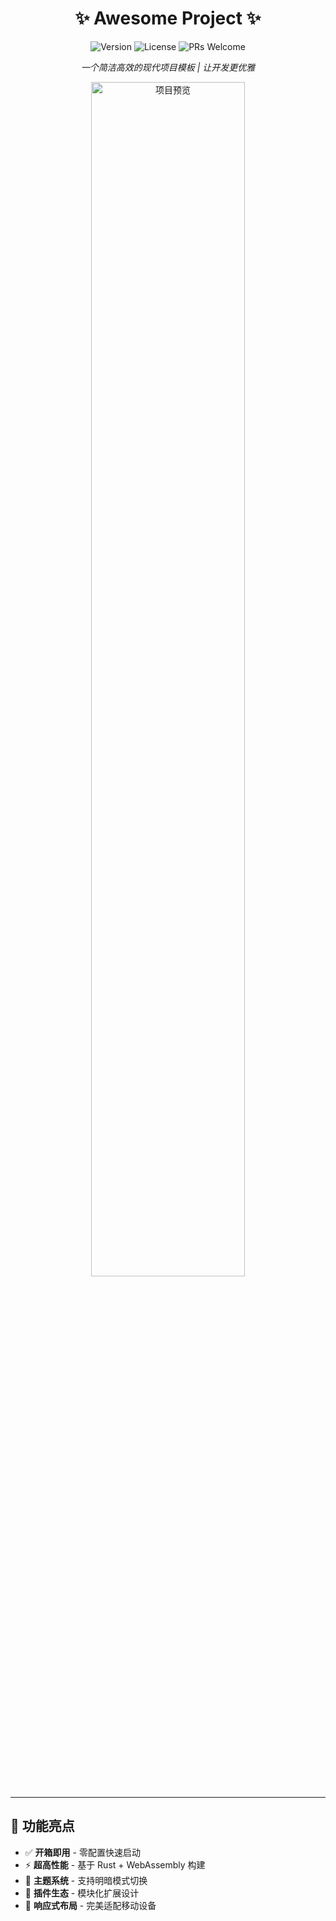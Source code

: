 
<h1 align="center">✨ Awesome Project ✨</h1>
<p align="center">
  <img src="https://img.shields.io/badge/Version-1.0.0-blue?style=flat&logo=github" alt="Version">
  <img src="https://img.shields.io/badge/License-MIT-green?style=flat" alt="License">
  <img src="https://img.shields.io/badge/PRs-Welcome-brightgreen?style=flat" alt="PRs Welcome">
</p>

<p align="center">
  <em>一个简洁高效的现代项目模板 | 让开发更优雅</em>
</p>

<div align="center">
  <img src="https://via.placeholder.com/800x400.png?text=Project+Screenshot" width="70%" alt="项目预览">
</div>

---

## 🚀 功能亮点
- ✅ **开箱即用** - 零配置快速启动
- ⚡ **超高性能** - 基于 Rust + WebAssembly 构建
- 🌈 **主题系统** - 支持明暗模式切换
- 🔌 **插件生态** - 模块化扩展设计
- 📱 **响应式布局** - 完美适配移动设备

